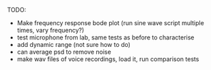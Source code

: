 TODO:
- Make frequency response bode plot (run sine wave script multiple times, vary frequency?)
- test microphone from lab, same tests as before to characterise
- add dynamic range (not sure how to do)
- can average psd to remove noise
- make wav files of voice recordings, load it, run comparison tests

